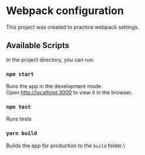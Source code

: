 # Webpack configuration 

This project was created to practice webpack settings.

## Available Scripts

In the project directory, you can run:

### `npm start`

Runs the app in the development mode.\
Open [http://localhost:3000](http://localhost:3000) to view it in the browser.

### `npm test`

Runs tests 

### `yarn build`

Builds the app for production to the `build` folder.\
